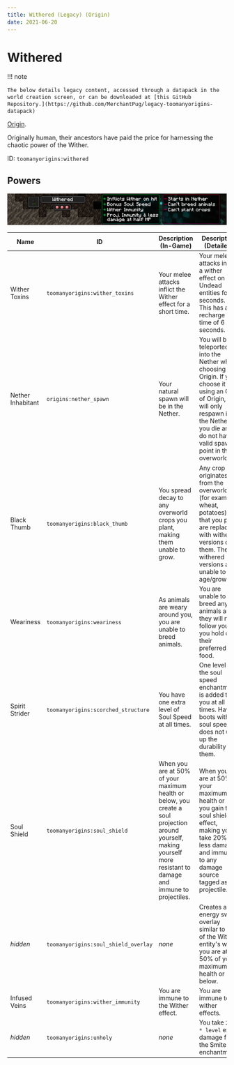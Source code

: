 ```yaml
---
title: Withered (Legacy) (Origin)
date: 2021-06-20
---
```

# Withered

!!! note

    The below details legacy content, accessed through a datapack in the world creation screen, or can be downloaded at [this GitHub Repository.](https://github.com/MerchantPug/legacy-toomanyorigins-datapack)

[Origin](../../origins.md).

Originally human, their ancestors have paid the price for harnessing the chaotic power of the Wither.

ID: `toomanyorigins:withered`

## Powers

![Withered](../../../../images/tmoWitheredBanner.png)

Name | ID | Description (In-Game) | Description (Detailed)
-----|----|-----------------------|------------------------
Wither Toxins | `toomanyorigins:wither_toxins` | Your melee attacks inflict the Wither effect for a short time. | Your melee attacks inflict a wither effect on non Undead entities for 5 seconds. This has a recharge time of 6 seconds.
Nether Inhabitant | `origins:nether_spawn` |  Your natural spawn will be in the Nether. | You will be teleported into the Nether when choosing this Origin. If you choose it by using an Orb of Origin, you will only respawn in the Nether if you die and do not have a valid spawn point in the overworld.
Black Thumb | `toomanyorigins:black_thumb` | You spread decay to any overworld crops you plant, making them unable to grow. | Any crop that originates from the overworld (for example: wheat, potatoes) that you plant are replaced with withered versions of them. These withered versions are unable to age/grow.
Weariness | `toomanyorigins:weariness` | As animals are weary around you, you are unable to breed animals. | You are unable to breed any animals and they will not follow you if you hold out their preferred food.
Spirit Strider | `toomanyorigins:scorched_structure` | You have one extra level of Soul Speed at all times. | One level of the soul speed enchantment is added to you at all times. Having boots without soul speed does not use up the durability of them.
Soul Shield | `toomanyorigins:soul_shield` | When you are at 50% of your maximum health or below, you create a soul projection around yourself, making yourself more resistant to damage and immune to projectiles. | When you are at 50% of your maximum health or less you gain the soul shield effect, making you take 20% less damage and immune to any damage source tagged as a projectile.
*hidden* | `toomanyorigins:soul_shield_overlay` | *none* | Creates an energy swirl overlay similar to that of the Wither entity's when you are at 50% of your maximum health or below.
Infused Veins | `toomanyorigins:wither_immunity` | You are immune to the Wither effect. | You are immune to wither effects.
*hidden* | `toomanyorigins:unholy` | *none* | You take `2.5 * level` extra damage from the Smite enchantment.